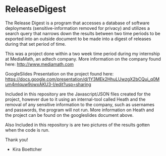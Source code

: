 # ReleaseDigest
The Release Digest is a program that accesses a database of software deployments (sensitive-information removed for privacy) and utilizes a search query that narrows down the results between two time periods to be exported into an outside document to be made into a digest of releases during that set period of time.

This was a project done within a two week time period during my internship at MediaMath, an adtech company. 
More information on the company found here: http://www.mediamath.com

GoogleSlides Presentation on the project found here: https://docs.google.com/presentation/d/1Y3MEk2HhuLUwzgX2bCQui_q0Mum4mlquw9owxAKU3-I/edit?usp=sharing

Included in this repository are the Javascript/JSON files created for the project, however due to it using an internal-tool called Heath and the removal of any sensitive information to the company, such as usernames and passwords, the program will not run. More information on Heath and the project can be found on the googleslides document above.

Also Included in this repository is are two pictures of the results gotten when the code is run.

Thank you!

- Kira Boettcher
